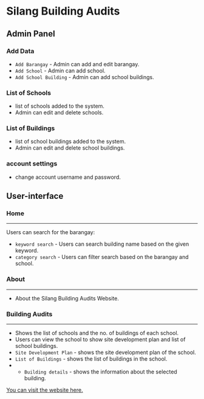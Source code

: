 # Silang Building Audits

## Admin Panel

### Add Data
- `Add Barangay` - Admin can add and edit barangay.
- `Add School` - Admin can add school.
- `Add School Building` - Admin can add school buildings.

### List of Schools
- list of schools added to the system.
- Admin can edit and delete schools.
### List of Buildings
- list of school buildings added to the system.
- Admin can edit and delete school buildings.

### account settings
- change account username and password.


## User-interface
### Home
---
Users can search for the barangay:
- `keyword search` - Users can search building name based on the given keyword.
- `category search` - Users can filter search based on the barangay and school.
  
### About
---
- About the Silang Building Audits Website.
  
### Building Audits
---
- Shows the list of schools and the no. of buildings of each school.
- Users can view the school to show site development plan and list of school buildings.
- `Site Development Plan` - shows the site development plan of the school.
- `List of Buildings` - shows the list of buildings in the school.
- - `Building details` - shows the information about the selected building.


[You can visit the website here.](http://silang-building-audits.unaux.com/)






